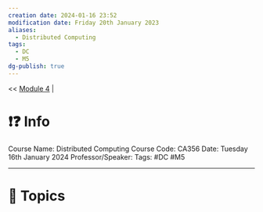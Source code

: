 ```yaml
---
creation date: 2024-01-16 23:52
modification date: Friday 20th January 2023
aliases:
  - Distributed Computing
tags:
  - DC
  - M5
dg-publish: true
---
```


<< [Module 4](Sem_6/Distributed_Computing/Notes/Module_4.md)  | 

# ❗❓ Info
Course Name: Distributed Computing
Course Code: CA356
Date: Tuesday 16th January 2024
Professor/Speaker: 
Tags: #DC #M5

---
# 📃 Topics